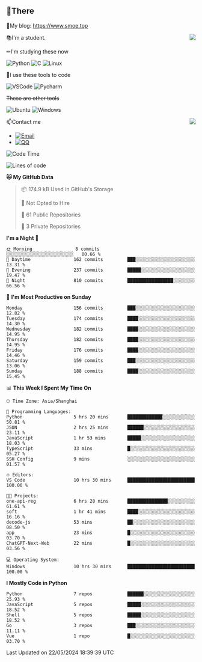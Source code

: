 
## 👏There

📰My blog: https://www.smoe.top

<img align="right" src="https://github-readme-stats.vercel.app/api/top-langs/?username=AkashiCoin"/>


📚I'm a student.

✏I'm studying these now

![Python](https://img.shields.io/badge/-Python-blue?style=flat-square&logo=Python&logoColor=fff)
![C](https://img.shields.io/badge/-C-585858?style=flat-square&logo=C&logoColor=fff)
![Linux](https://img.shields.io/badge/-Linux-black?style=flat-square&logo=Linux&logoColor=fff)

🔨I use these tools to code

![VSCode](https://img.shields.io/badge/-VSCode-blue?style=flat-square&logo=visualstudiocode&logoColor=fff)
![Pycharm](https://img.shields.io/badge/-Pycharm-green?style=flat-square&logo=pycharm&logoColor=fff)

 ~~These are other tools~~

![Ubuntu](https://img.shields.io/badge/-Ubuntu-orange?style=flat-square&logo=Ubuntu&logoColor=fff)
![Windows](https://img.shields.io/badge/-Windows-blue?style=flat-square&logo=Windows&logoColor=fff)

<img align="right" src="https://github-readme-stats.vercel.app/api?username=AkashiCoin" />


📫Contact me

* [![Email](https://img.shields.io/badge/Email-l1040186796@gmail.com-1?style=social&logoColor=fff)](mailto:l1040186796@gmail.com)
* [![QQ](https://img.shields.io/badge/QQ-1040186796-1?style=social&logoColor=fff)](tencent://AddContact/?fromId=45&fromSubId=1&subcmd=all&uin=1040186796&website=www.oicqzone.com)

<!--START_SECTION:waka-->
![Code Time](http://img.shields.io/badge/Code%20Time-1%2C188%20hrs%2059%20mins-blue)

![Lines of code](https://img.shields.io/badge/From%20Hello%20World%20I%27ve%20Written-269.0%20thousand%20lines%20of%20code-blue)

**🐱 My GitHub Data** 

> 📦 174.9 kB Used in GitHub's Storage 
 > 
> 🚫 Not Opted to Hire
 > 
> 📜 61 Public Repositories 
 > 
> 🔑 3 Private Repositories 
 > 
**I'm a Night 🦉** 

```text
🌞 Morning                8 commits           ░░░░░░░░░░░░░░░░░░░░░░░░░   00.66 % 
🌆 Daytime                162 commits         ███░░░░░░░░░░░░░░░░░░░░░░   13.31 % 
🌃 Evening                237 commits         █████░░░░░░░░░░░░░░░░░░░░   19.47 % 
🌙 Night                  810 commits         █████████████████░░░░░░░░   66.56 % 
```
📅 **I'm Most Productive on Sunday** 

```text
Monday                   156 commits         ███░░░░░░░░░░░░░░░░░░░░░░   12.82 % 
Tuesday                  174 commits         ████░░░░░░░░░░░░░░░░░░░░░   14.30 % 
Wednesday                182 commits         ████░░░░░░░░░░░░░░░░░░░░░   14.95 % 
Thursday                 182 commits         ████░░░░░░░░░░░░░░░░░░░░░   14.95 % 
Friday                   176 commits         ████░░░░░░░░░░░░░░░░░░░░░   14.46 % 
Saturday                 159 commits         ███░░░░░░░░░░░░░░░░░░░░░░   13.06 % 
Sunday                   188 commits         ████░░░░░░░░░░░░░░░░░░░░░   15.45 % 
```


📊 **This Week I Spent My Time On** 

```text
🕑︎ Time Zone: Asia/Shanghai

💬 Programming Languages: 
Python                   5 hrs 20 mins       █████████████░░░░░░░░░░░░   50.81 % 
JSON                     2 hrs 25 mins       ██████░░░░░░░░░░░░░░░░░░░   23.11 % 
JavaScript               1 hr 53 mins        █████░░░░░░░░░░░░░░░░░░░░   18.03 % 
TypeScript               33 mins             █░░░░░░░░░░░░░░░░░░░░░░░░   05.27 % 
SSH Config               9 mins              ░░░░░░░░░░░░░░░░░░░░░░░░░   01.57 % 

🔥 Editors: 
VS Code                  10 hrs 30 mins      █████████████████████████   100.00 % 

🐱‍💻 Projects: 
one-api-reg              6 hrs 28 mins       ███████████████░░░░░░░░░░   61.61 % 
soft                     1 hr 41 mins        ████░░░░░░░░░░░░░░░░░░░░░   16.16 % 
decode-js                53 mins             ██░░░░░░░░░░░░░░░░░░░░░░░   08.50 % 
app                      23 mins             █░░░░░░░░░░░░░░░░░░░░░░░░   03.70 % 
ChatGPT-Next-Web         22 mins             █░░░░░░░░░░░░░░░░░░░░░░░░   03.56 % 

💻 Operating System: 
Windows                  10 hrs 30 mins      █████████████████████████   100.00 % 
```

**I Mostly Code in Python** 

```text
Python                   7 repos             ██████░░░░░░░░░░░░░░░░░░░   25.93 % 
JavaScript               5 repos             █████░░░░░░░░░░░░░░░░░░░░   18.52 % 
Shell                    5 repos             █████░░░░░░░░░░░░░░░░░░░░   18.52 % 
Go                       3 repos             ███░░░░░░░░░░░░░░░░░░░░░░   11.11 % 
Vue                      1 repo              █░░░░░░░░░░░░░░░░░░░░░░░░   03.70 % 
```




 Last Updated on 22/05/2024 18:39:39 UTC
<!--END_SECTION:waka-->
